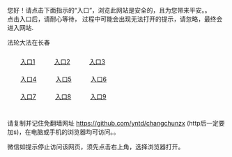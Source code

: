 您好！请点击下面指示的“入口”，浏览此网站是安全的，且为您带来平安。。 <br/>
点击入口后，请耐心等待， 过程中可能会出现无法打开的提示，请忽略，最终会进入网站. </br>

法轮大法在长春<br/>
<div style="padding:10px"><a style="margin:20px" target="_blank" href="https://d34891o7z7cp9j.cloudfront.net/2Qpsp?jmhoopbw" id="ccLink1" rel="nofollow">入口1</a> <a target="_blank" style="margin:20px" href="https://d2d7bjt6w6etjk.cloudfront.net/2Qpsp?mhcfgsi" id="ccLink2" rel="nofollow">入口2</a> <a style="margin:20px" target="_blank" href="https://d23ymjbxmeeajb.cloudfront.net/2Qpsp?vtvpa" id="ccLink3" rel="nofollow">入口3</a></div>

<div style="padding:10px" ><a style="margin:20px" target="_blank" href="https://d34891o7z7cp9j.cloudfront.net/2Qpsp?jmhoopbw" id="ccLink4" rel="nofollow">入口4</a> <a style="margin:20px" href="https://d2d7bjt6w6etjk.cloudfront.net/2Qpsp?mhcfgsi" target="_blank" id="ccLink5" rel="nofollow">入口5</a> <a style="margin:20px" href="https://d23ymjbxmeeajb.cloudfront.net/2Qpsp?vtvpa" target="_blank" id="ccLink6" rel="nofollow">入口6</a></div>

<div style="padding:10px"><a style="margin:20px" target="_blank" href="https://d34891o7z7cp9j.cloudfront.net/2Qpsp?jmhoopbw" id="ccLink7" rel="nofollow">入口7</a> <a style="margin:20px" href="https://d2d7bjt6w6etjk.cloudfront.net/2Qpsp?mhcfgsi" target="_blank" id="ccLink8" rel="nofollow">入口8</a> <a style="margin:20px" target="_blank" href="https://d23ymjbxmeeajb.cloudfront.net/2Qpsp?vtvpa" id="ccLink9" rel="nofollow">入口9</a></div>

<br/>



请复制并记住免翻墙网址 https://github.com/yntd/changchunzx (http后一定要加s)，在电脑或手机的浏览器均可访问。。<br/>

微信如提示停止访问该网页，须先点击右上角，选择浏览器打开。
